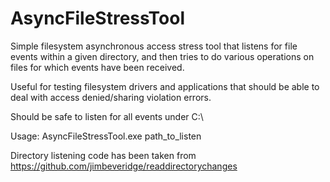 # AsyncFileStressTool
Simple filesystem asynchronous access stress tool that listens for file events within a given directory,
and then tries to do various operations on files for which events have been received.

Useful for testing filesystem drivers and applications that should be able to deal with access denied/sharing violation errors.

Should be safe to listen for all events under C:\

Usage:
  AsyncFileStressTool.exe path_to_listen

Directory listening code has been taken from https://github.com/jimbeveridge/readdirectorychanges
